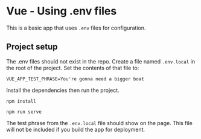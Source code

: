 # Vue - Using .env files

This is a basic app that uses `.env` files for configuration.

## Project setup

The .env files should not exist in the repo. Create a file named `.env.local` in the root of the project. Set the contents of that file to:

```
VUE_APP_TEST_PHRASE=You're gonna need a bigger boat
```
Install the dependencies then run the project.

```
npm install

npm run serve
```

The test phrase from the `.env.local` file should show on the page. This file will not be included if you build the app for deployment.